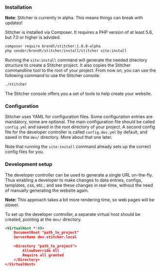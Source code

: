 ### Installation

**Note**: Stitcher is currently in alpha. This means things can break with updates!

Stitcher is installed via Composer. It requires a PHP version of at least 5.6, but 7.0 or higher is advided.

```sh
composer require brendt/stitcher:1.0.0-alpha
php vendor/brendt/stitcher/install/stitcher site:install
```

Running the `site:install` command will generate the needed directory structure to create a Stitcher project. 
 It also copies the Stitcher commandline tool to the root of your project. From now on, you can use the following command 
 to use the Stitcher console.
 
```sh
./stitcher
```

The Stitcher console offers you a set of tools to help create your website.

### Configuration

Stitcher uses YAML for configuration files. Some configuration entries are mandatory, some are optional. 
The main configuration file should be called `config.yml` and saved in the root directory of your project. A second config file
 for the developer controller is called `config.dev.yml` by default, and saved in the `dev/` directory. More about that one later.
 
 Note that running the `site:install` command already sets up the correct config files for you.

### Development setup

The developer controller can be used to generate a single URL on-the-fly. Thus enabling a developer to make changes to 
data entries, configs, templates, css, etc.; and see these changes in real-time, without the need of manually generating the website again.

**Note:** This approach takes a bit more rendering time, so web pages will be slower.

To set up the developer controller, a separate virtual host should be created, pointing at the `dev/` directory.

```xml
<VirtualHost *:80>
    DocumentRoot "path_to_project"
    ServerName dev.stitcher.local
    
    <Directory "path_to_project">
        AllowOverride All
        Require all granted
    </Directory>
</VirtualHost>
```
